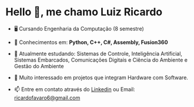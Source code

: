 <h1 align="left">Hello 👋, me chamo Luiz Ricardo</h1>

- 🖥️ Cursando Engenharia da Computação (8 semestre) 
- 📖 Conhecimentos em: **Python, C++, C#, Assembly, Fusion360**
- 🌱 Atualmente estudando: Sistemas de Controle, Inteligência Artificial, Sistemas Embarcados, Comunicações Digitais e Ciência do Ambiente e Gestão do Ambiente
- 👀 Muito interessado em projetos que integram Hardware com Software. 
  

- 📫 Entre em contato através do [Linkedin](https://www.linkedin.com/in/ri-favaro/) ou Email: ricardofavaro6@gmail.com

<!---
ri-favaro/ri-favaro is a ✨ special ✨ repository because its `README.md` (this file) appears on your GitHub profile.
You can click the Preview link to take a look at your changes.
--->
